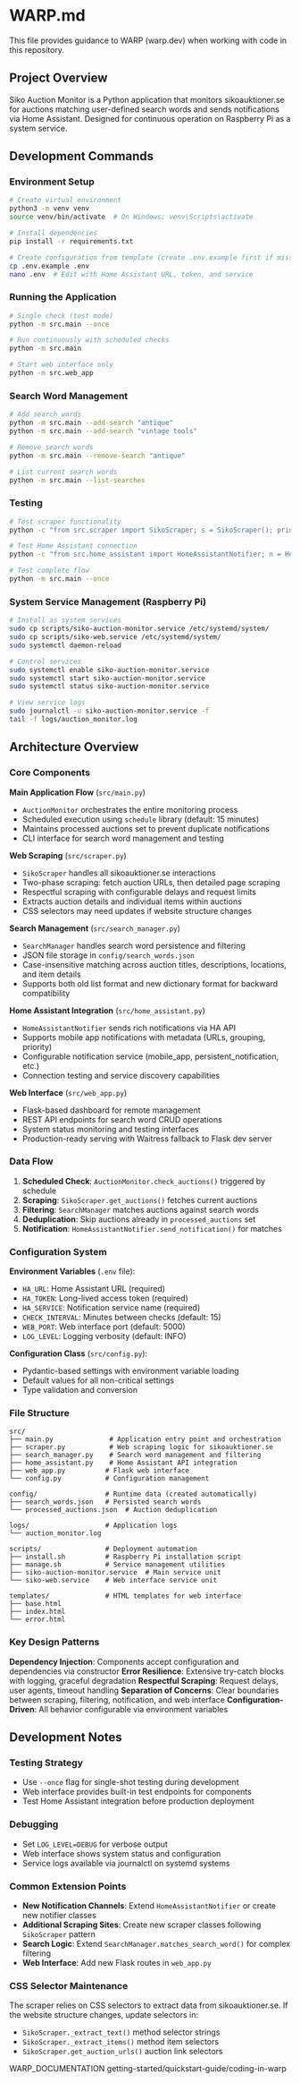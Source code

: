 # WARP.md

This file provides guidance to WARP (warp.dev) when working with code in this repository.

## Project Overview

Siko Auction Monitor is a Python application that monitors sikoauktioner.se for auctions matching user-defined search words and sends notifications via Home Assistant. Designed for continuous operation on Raspberry Pi as a system service.

## Development Commands

### Environment Setup
```bash
# Create virtual environment
python3 -m venv venv
source venv/bin/activate  # On Windows: venv\Scripts\activate

# Install dependencies
pip install -r requirements.txt

# Create configuration from template (create .env.example first if missing)
cp .env.example .env
nano .env  # Edit with Home Assistant URL, token, and service
```

### Running the Application
```bash
# Single check (test mode)
python -m src.main --once

# Run continuously with scheduled checks
python -m src.main

# Start web interface only
python -m src.web_app
```

### Search Word Management
```bash
# Add search words
python -m src.main --add-search "antique"
python -m src.main --add-search "vintage tools"

# Remove search words
python -m src.main --remove-search "antique"

# List current search words
python -m src.main --list-searches
```

### Testing
```bash
# Test scraper functionality
python -c "from src.scraper import SikoScraper; s = SikoScraper(); print(len(s.get_auction_urls()))"

# Test Home Assistant connection
python -c "from src.home_assistant import HomeAssistantNotifier; n = HomeAssistantNotifier(); print(n.test_connection())"

# Test complete flow
python -m src.main --once
```

### System Service Management (Raspberry Pi)
```bash
# Install as system services
sudo cp scripts/siko-auction-monitor.service /etc/systemd/system/
sudo cp scripts/siko-web.service /etc/systemd/system/
sudo systemctl daemon-reload

# Control services
sudo systemctl enable siko-auction-monitor.service
sudo systemctl start siko-auction-monitor.service
sudo systemctl status siko-auction-monitor.service

# View service logs
sudo journalctl -u siko-auction-monitor.service -f
tail -f logs/auction_monitor.log
```

## Architecture Overview

### Core Components

**Main Application Flow** (`src/main.py`)
- `AuctionMonitor` orchestrates the entire monitoring process
- Scheduled execution using `schedule` library (default: 15 minutes)
- Maintains processed auctions set to prevent duplicate notifications
- CLI interface for search word management and testing

**Web Scraping** (`src/scraper.py`)
- `SikoScraper` handles all sikoauktioner.se interactions
- Two-phase scraping: fetch auction URLs, then detailed page scraping
- Respectful scraping with configurable delays and request limits
- Extracts auction details and individual items within auctions
- CSS selectors may need updates if website structure changes

**Search Management** (`src/search_manager.py`)
- `SearchManager` handles search word persistence and filtering
- JSON file storage in `config/search_words.json`
- Case-insensitive matching across auction titles, descriptions, locations, and item details
- Supports both old list format and new dictionary format for backward compatibility

**Home Assistant Integration** (`src/home_assistant.py`)
- `HomeAssistantNotifier` sends rich notifications via HA API
- Supports mobile app notifications with metadata (URLs, grouping, priority)
- Configurable notification service (mobile_app, persistent_notification, etc.)
- Connection testing and service discovery capabilities

**Web Interface** (`src/web_app.py`)
- Flask-based dashboard for remote management
- REST API endpoints for search word CRUD operations
- System status monitoring and testing interfaces
- Production-ready serving with Waitress fallback to Flask dev server

### Data Flow

1. **Scheduled Check**: `AuctionMonitor.check_auctions()` triggered by schedule
2. **Scraping**: `SikoScraper.get_auctions()` fetches current auctions
3. **Filtering**: `SearchManager` matches auctions against search words
4. **Deduplication**: Skip auctions already in `processed_auctions` set
5. **Notification**: `HomeAssistantNotifier.send_notification()` for matches

### Configuration System

**Environment Variables** (`.env` file):
- `HA_URL`: Home Assistant URL (required)
- `HA_TOKEN`: Long-lived access token (required)
- `HA_SERVICE`: Notification service name (required)
- `CHECK_INTERVAL`: Minutes between checks (default: 15)
- `WEB_PORT`: Web interface port (default: 5000)
- `LOG_LEVEL`: Logging verbosity (default: INFO)

**Configuration Class** (`src/config.py`):
- Pydantic-based settings with environment variable loading
- Default values for all non-critical settings
- Type validation and conversion

### File Structure

```
src/
├── main.py              # Application entry point and orchestration
├── scraper.py           # Web scraping logic for sikoauktioner.se  
├── search_manager.py    # Search word management and filtering
├── home_assistant.py    # Home Assistant API integration
├── web_app.py          # Flask web interface
└── config.py           # Configuration management

config/                 # Runtime data (created automatically)
├── search_words.json   # Persisted search words
└── processed_auctions.json  # Auction deduplication

logs/                   # Application logs
└── auction_monitor.log

scripts/                # Deployment automation
├── install.sh          # Raspberry Pi installation script
├── manage.sh           # Service management utilities
├── siko-auction-monitor.service  # Main service unit
└── siko-web.service    # Web interface service unit

templates/              # HTML templates for web interface
├── base.html
├── index.html
└── error.html
```

### Key Design Patterns

**Dependency Injection**: Components accept configuration and dependencies via constructor
**Error Resilience**: Extensive try-catch blocks with logging, graceful degradation
**Respectful Scraping**: Request delays, user agents, timeout handling
**Separation of Concerns**: Clear boundaries between scraping, filtering, notification, and web interface
**Configuration-Driven**: All behavior configurable via environment variables

## Development Notes

### Testing Strategy
- Use `--once` flag for single-shot testing during development
- Web interface provides built-in test endpoints for components
- Test Home Assistant integration before production deployment

### Debugging
- Set `LOG_LEVEL=DEBUG` for verbose output
- Web interface shows system status and configuration
- Service logs available via journalctl on systemd systems

### Common Extension Points
- **New Notification Channels**: Extend `HomeAssistantNotifier` or create new notifier classes
- **Additional Scraping Sites**: Create new scraper classes following `SikoScraper` pattern
- **Search Logic**: Extend `SearchManager.matches_search_word()` for complex filtering
- **Web Interface**: Add new Flask routes in `web_app.py`

### CSS Selector Maintenance
The scraper relies on CSS selectors to extract data from sikoauktioner.se. If the website structure changes, update selectors in:
- `SikoScraper._extract_text()` method selector strings
- `SikoScraper._extract_items()` method item selectors
- `SikoScraper.get_auction_urls()` auction link selectors

<citations>
<document>
<document_type>WARP_DOCUMENTATION</document_type>
<document_id>getting-started/quickstart-guide/coding-in-warp</document_id>
</document>
</citations>